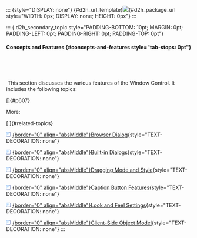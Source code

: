 ::: {style="DISPLAY: none"}
[](ms-xhelp:///?Id=d2h_url_template){#d2h_url_template}![](!package_url!){#d2h_package_url style="WIDTH: 0px; DISPLAY: none; HEIGHT: 0px"}
:::

::: {.d2h_secondary_topic style="PADDING-BOTTOM: 10pt; MARGIN: 0pt; PADDING-LEFT: 0pt; PADDING-RIGHT: 0pt; PADDING-TOP: 0pt"}
#### Concepts and Features {#concepts-and-features style="tab-stops: 0pt"}

 

 

 This section discusses the various features of the Window Control. It includes the following topics:

[]{#p607} 

More:

[ ]{#related-topics}

[![](button.gif){border="0" align="absMiddle"}Browser Dialog](ms-xhelp:///?Id=096a0234-5b13-4f2a-b34b-c2ef9ca893dc){style="TEXT-DECORATION: none"}

[![](button.gif){border="0" align="absMiddle"}Built-in Dialogs](ms-xhelp:///?Id=0ab5fe4a-8486-478f-b16e-12a5207e2c3b){style="TEXT-DECORATION: none"}

[![](button.gif){border="0" align="absMiddle"}Dragging Mode and Style](ms-xhelp:///?Id=3f16f8f8-da82-4166-9610-5e2cd5a62df0){style="TEXT-DECORATION: none"}

[![](button.gif){border="0" align="absMiddle"}Caption Button Features](ms-xhelp:///?Id=eb8c3284-f802-4da3-89d5-1fb0e6cb2208){style="TEXT-DECORATION: none"}

[![](button.gif){border="0" align="absMiddle"}Look and Feel Settings](ms-xhelp:///?Id=e02a96c9-c4ef-4bc9-8b1c-901a9f2cefff){style="TEXT-DECORATION: none"}

[![](button.gif){border="0" align="absMiddle"}Client-Side Object Model](ms-xhelp:///?Id=4f20b009-4964-463f-b020-58b09b2cac3c){style="TEXT-DECORATION: none"}
:::
